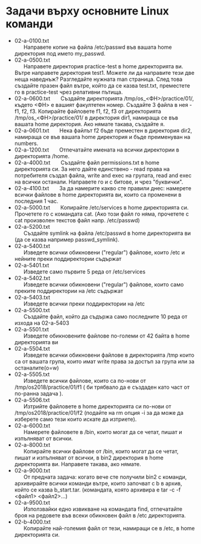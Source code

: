 # Задачи върху основните Linux команди
* 02-a-0100.txt  
&nbsp;&nbsp;&nbsp;&nbsp;&nbsp;&nbsp;Направете копие на файла /etc/passwd във вашата home директория под името my_passwd.
* 02-a-0500.txt  
&nbsp;&nbsp;&nbsp;&nbsp;&nbsp;&nbsp;Направете директория practice-test в home директорията ви. Вътре направете директория test1. Можете ли да направите тези две неща наведнъж? Разгледайте нужната man страница. След това създайте празен файл вътре, който да се казва test.txt, преместете го в practice-test чрез релативни пътища.</div>
* 02-a-0600.txt
&nbsp;&nbsp;&nbsp;&nbsp;&nbsp;&nbsp;Създайте директорията /tmp/os_<ФН>/practice/01/, където <ФН> е вашият факултетен номер. Създайте 3 файла в нея - f1, f2, f3. Копирайте файловете f1, f2, f3 от директорията /tmp/os_<ФН>/practice/01/ в директория dir1, намираща се във вашата home директория. Ако нямате такава, създайте я.
* 02-a-0601.txt
&nbsp;&nbsp;&nbsp;&nbsp;&nbsp;&nbsp;Нека файлът f2 бъде преместен в директория dir2, намираща се във вашата home директория и бъде преименуван на numbers.
* 02-a-1200.txt
&nbsp;&nbsp;&nbsp;&nbsp;&nbsp;&nbsp;Отпечатайте имената на всички директории в директорията /home.
* 02-a-4000.txt
&nbsp;&nbsp;&nbsp;&nbsp;&nbsp;&nbsp;Създайте файл permissions.txt в home директорията си. За него дайте единствено - read права на потребителя създал файла, write and exec на групата, read and exec на всички останали. Направете го и с битове, и чрез "буквички".
* 02-a-4100.txt
&nbsp;&nbsp;&nbsp;&nbsp;&nbsp;&nbsp;За да намерите какво сте правили днес: намерете всички файлове в home директорията ви, които са променени в последния 1 час.
* 02-a-5000.txt
&nbsp;&nbsp;&nbsp;&nbsp;&nbsp;&nbsp;Копирайте /etc/services в home директорията си. Прочетете го с командата cat. (Ако този файл го няма, прочетете с cat произволен текстов файл напр. /etc/passwd)
* 02-a-5200.txt  
&nbsp;&nbsp;&nbsp;&nbsp;&nbsp;&nbsp;Създайте symlink на файла /etc/passwd в home директорията ви (да се казва например passwd_symlink).
* 02-a-5400.txt  
&nbsp;&nbsp;&nbsp;&nbsp;&nbsp;&nbsp;Изведете всички обикновени ("regular") файлове, които /etc и нейните преки поддиректории съдържат
* 02-a-5401.txt  
&nbsp;&nbsp;&nbsp;&nbsp;&nbsp;&nbsp;Изведете само първите 5 реда от /etc/services
* 02-a-5402.txt  
&nbsp;&nbsp;&nbsp;&nbsp;&nbsp;&nbsp;Изведете всички обикновени ("regular") файлове, които само преките поддиректории на /etc съдържат
* 02-a-5403.txt  
&nbsp;&nbsp;&nbsp;&nbsp;&nbsp;&nbsp;Изведете всички преки поддиректории на /etc
* 02-a-5500.txt  
&nbsp;&nbsp;&nbsp;&nbsp;&nbsp;&nbsp;Създайте файл, който да съдържа само последните 10 реда от изхода на 02-a-5403
* 02-a-5501.txt  
&nbsp;&nbsp;&nbsp;&nbsp;&nbsp;&nbsp;Изведете обикновените файлове по-големи от 42 байта в home директорията ви
* 02-a-5504.txt  
&nbsp;&nbsp;&nbsp;&nbsp;&nbsp;&nbsp;Изведете всички обикновени файлове в директорията /tmp които са от вашата група, които имат write права за достъп за група или за останалите(o=w)
* 02-a-5505.txt  
&nbsp;&nbsp;&nbsp;&nbsp;&nbsp;&nbsp;Изведете всички файлове, които са по-нови от /tmp/os2018/practice/01/f1 ( би трябвало да е създаден като част от по-ранна задача ).
* 02-a-5506.txt  
&nbsp;&nbsp;&nbsp;&nbsp;&nbsp;&nbsp;Изтрийте файловете в home директорията си по-нови от /tmp/os2018/practice/01/f2 (подайте на rm опция -i за да може да изберете само тези които искате да изтриете).
* 02-a-6000.txt  
&nbsp;&nbsp;&nbsp;&nbsp;&nbsp;&nbsp;Намерете файловете в /bin, които могат да се четат, пишат и изпълняват от всички.
* 02-a-8000.txt  
&nbsp;&nbsp;&nbsp;&nbsp;&nbsp;&nbsp;Копирайте всички файлове от /bin, които могат да се четат, пишат и изпълняват от всички, в bin2 директория в home директорията ви. Направете такава, ако нямате.
* 02-a-9000.txt  
&nbsp;&nbsp;&nbsp;&nbsp;&nbsp;&nbsp;От предната задача: когато вече сте получили bin2 с команди, архивирайте всички команди вътре, които започват с b в архив, който се казва b_start.tar. (командата, която архивира е tar -c -f <файл1> <файл2>...)
* 02-a-9500.txt  
&nbsp;&nbsp;&nbsp;&nbsp;&nbsp;&nbsp;Използвайки едно извикване на командата find, отпечатайте броя на редовете във всеки обикновен файл в /etc директорията.
* 02-b-4000.txt  
&nbsp;&nbsp;&nbsp;&nbsp;&nbsp;&nbsp;Копирайте най-големия файл от тези, намиращи се в /etc, в home директорията си.
